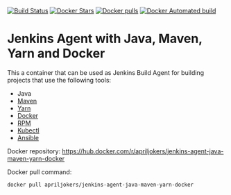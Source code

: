 [![Build Status](https://travis-ci.org/apriljokers/jenkins-agent-java-maven-yarn-docker.svg?branch=master)](https://travis-ci.org/apriljokers/jenkins-agent-java-maven-yarn-docker)
[![Docker Stars](https://img.shields.io/docker/stars/apriljokers/jenkins-agent-java-maven-yarn-docker.svg?style=plastic)](https://registry.hub.docker.com/v2/repositories/apriljokers/jenkins-agent-java-maven-yarn-docker/stars/count/)
[![Docker pulls](https://img.shields.io/docker/pulls/apriljokers/jenkins-agent-java-maven-yarn-docker.svg?style=plastic)](https://registry.hub.docker.com/v2/repositories/apriljokers/jenkins-agent-java-maven-yarn-docker/)
[![Docker Automated build](https://img.shields.io/docker/automated/apriljokers/jenkins-agent-java-maven-yarn-docker.svg?maxAge=2592000?style=plastic)](https://github.com/apriljokers/jenkins-agent-java-maven-yarn-docker/)

# Jenkins Agent with Java, Maven, Yarn and Docker
This a container that can be used as Jenkins Build Agent for building projects that use the following tools:
* Java
* [Maven](https://maven.apache.org/)
* [Yarn](https://yarnpkg.com/)
* [Docker](https://www.docker.com/)
* [RPM](https://nl.wikipedia.org/wiki/RPM_Package_Manager)
* [Kubectl](https://kubernetes.io/docs/reference/kubectl/overview/)
* [Ansible](https://github.com/ansible/ansible)

Docker repository: https://hub.docker.com/r/apriljokers/jenkins-agent-java-maven-yarn-docker

Docker pull command:
```bash
docker pull apriljokers/jenkins-agent-java-maven-yarn-docker
```
